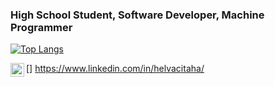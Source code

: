 ### High School Student, Software Developer, Machine Programmer
[![Top Langs](https://github-readme-stats.vercel.app/api/top-langs/?username=helvacitaha)](https://github.com/anuraghazra/github-readme-stats)

[<img align="left" alt="helvacitaha | LinkedIn" width="22px" src="https://cdn.jsdelivr.net/npm/simple-icons@v3/icons/linkedin.svg" />] https://www.linkedin.com/in/helvacitaha/
<!--
**helvacitaha/helvacitaha** is a ✨ _special_ ✨ repository because its `README.md` (this file) appears on your GitHub profile.
